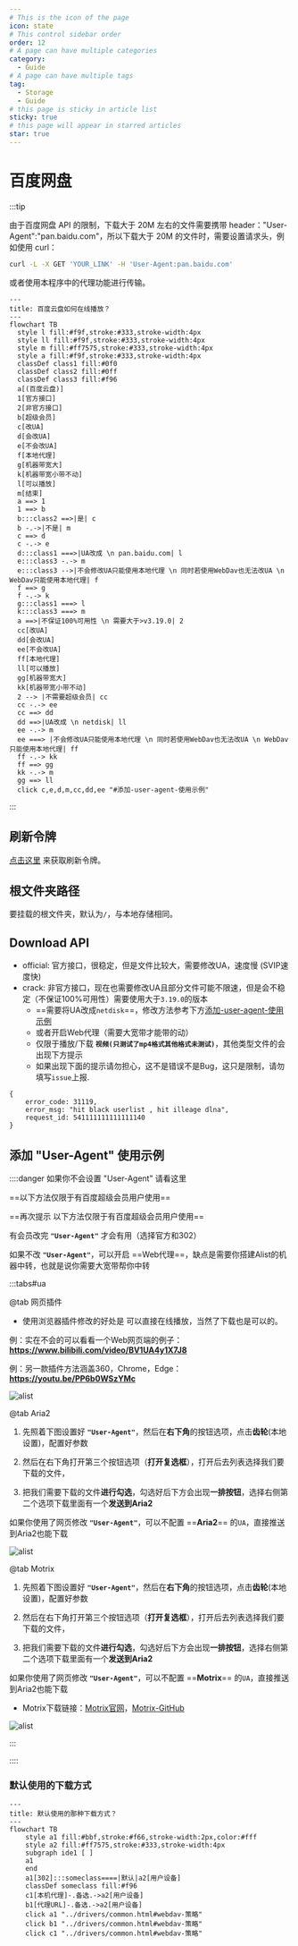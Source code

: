 ```yaml
---
# This is the icon of the page
icon: state
# This control sidebar order
order: 12
# A page can have multiple categories
category:
  - Guide
# A page can have multiple tags
tag:
  - Storage
  - Guide
# this page is sticky in article list
sticky: true
# this page will appear in starred articles
star: true
---
```


# 百度网盘

:::tip

由于百度网盘 API 的限制，下载大于 20M 左右的文件需要携带 header："User-Agent":"pan.baidu.com"，所以下载大于 20M 的文件时，需要设置请求头，例如使用 curl：

```bash
curl -L -X GET 'YOUR_LINK' -H 'User-Agent:pan.baidu.com'
```

或者使用本程序中的代理功能进行传输。

```mermaid
---
title: 百度云盘如何在线播放？
---
flowchart TB
  style l fill:#f9f,stroke:#333,stroke-width:4px
  style ll fill:#f9f,stroke:#333,stroke-width:4px
  style m fill:#ff7575,stroke:#333,stroke-width:4px
  style a fill:#f9f,stroke:#333,stroke-width:4px
  classDef class1 fill:#0f0
  classDef class2 fill:#0ff
  classDef class3 fill:#f96
  a[(百度云盘)]
  1[官方接口]
  2[非官方接口]
  b[超级会员]
  c[改UA]
  d[会改UA]
  e[不会改UA]
  f[本地代理]
  g[机器带宽大]
  k[机器带宽小带不动]
  l[可以播放]
  m[结束]
  a ==> 1
  1 ==> b
  b:::class2 ==>|是| c
  b -.->|不是| m
  c ==> d
  c -.-> e
  d:::class1 ===>|UA改成 \n pan.baidu.com| l
  e:::class3 -.-> m
  e:::class3 -->|不会修改UA只能使用本地代理 \n 同时若使用WebDav也无法改UA \n WebDav只能使用本地代理| f
  f ==> g
  f -.-> k
  g:::class1 ===> l
  k:::class3 ===> m
  a ==>|不保证100%可用性 \n 需要大于>v3.19.0| 2
  cc[改UA]
  dd[会改UA]
  ee[不会改UA]
  ff[本地代理]
  ll[可以播放]
  gg[机器带宽大]
  kk[机器带宽小带不动]
  2 --> |不需要超级会员| cc
  cc -.-> ee
  cc ==> dd
  dd ==>|UA改成 \n netdisk| ll
  ee -.-> m
  ee ===> |不会修改UA只能使用本地代理 \n 同时若使用WebDav也无法改UA \n WebDav只能使用本地代理| ff
  ff -.-> kk
  ff ==> gg
  kk -.-> m
  gg ==> ll
  click c,e,d,m,cc,dd,ee "#添加-user-agent-使用示例"
```

:::

## **刷新令牌**

[点击这里](https://openapi.baidu.com/oauth/2.0/authorize?response_type=code&client_id=iYCeC9g08h5vuP9UqvPHKKSVrKFXGa1v&redirect_uri=https://alist.nn.ci/tool/baidu/callback&scope=basic,netdisk&qrcode=1) 来获取刷新令牌。



## **根文件夹路径**

要挂载的根文件夹，默认为`/`，与本地存储相同。



## **Download API**

- official: 官方接口，很稳定，但是文件比较大，需要修改UA，速度慢 (SVIP速度快)
- crack: 非官方接口，现在也需要修改UA且部分文件可能不限速，但是会不稳定（不保证100%可用性）需要使用大于`3.19.0`的版本
  -  ==需要将UA改成`netdisk`==，修改方法参考下方[添加-user-agent-使用示例](#添加-user-agent-使用示例)
  -  或者开启Web代理（需要大宽带才能带的动）
  -  仅限于播放/下载 **`视频(只测试了mp4格式其他格式未测试)`**，其他类型文件的会出现下方提示
  -  如果出现下面的提示请勿担心，这不是错误不是Bug，这只是限制，请勿填写`issue`上报.

```json{3}
{
	error_code: 31119,
	error_msg: "hit black userlist , hit illeage dlna",
	request_id: 541111111111111140
}
```





## **添加 "User-Agent" 使用示例**

::::danger 如果你不会设置 "User-Agent" 请看这里

 ==以下方法仅限于有百度超级会员用户使用== 

 ==再次提示 以下方法仅限于有百度超级会员用户使用== 

有会员改完 **`"User-Agent"`** 才会有用（选择官方和302）

如果不改 **`"User-Agent"`**，可以开启 ==Web代理==，缺点是需要你搭建Alist的机器中转，也就是说你需要大宽带帮你中转



:::tabs#ua

@tab 网页插件

- 使用浏览器插件修改的好处是 可以直接在线播放，当然了下载也是可以的。

例<Badge text="1" type="info" vertical="middle" />：实在不会的可以看看一个Web网页端的例子： **https://www.bilibili.com/video/BV1UA4y1X7J8**

例<Badge text="2" type="info" vertical="middle" />：另一款插件方法涵盖360，Chrome，Edge： **https://youtu.be/PP6b0WSzYMc**

![alist](/img/drivers/baidu/bdUA.png)

@tab Aria2

1. 先照着下图设置好 **`"User-Agent"`**，然后在**右下角**的按钮选项，点击**齿轮**(本地设置)，配置好参数

2. 然后在右下角打开第三个按钮选项（**打开复选框**），打开后去列表选择我们要下载的文件，
3. 把我们需要下载的文件**进行勾选**，勾选好后下方会出现**一排按钮**，选择右侧第二个选项下载里面有一个**发送到Aria2**

如果你使用了网页修改 **`"User-Agent"`**，可以不配置 ==**Aria2**== 的`UA`，直接推送到Aria2也能下载

![alist](/img/drivers/baidu/aria2-ua.png)

@tab Motrix

1. 先照着下图设置好 **`"User-Agent"`**，然后在**右下角**的按钮选项，点击**齿轮**(本地设置)，配置好参数

2. 然后在右下角打开第三个按钮选项（**打开复选框**），打开后去列表选择我们要下载的文件，
3. 把我们需要下载的文件**进行勾选**，勾选好后下方会出现**一排按钮**，选择右侧第二个选项下载里面有一个**发送到Aria2**

如果你使用了网页修改 **`"User-Agent"`**，可以不配置 ==**Motrix**== 的`UA`，直接推送到Aria2也能下载

- Motrix下载链接：[Motrix官网](https://motrix.app/)，[Motrix-GitHub](https://github.com/agalwood/Motrix)

![alist](/img/drivers/baidu/motrix-ua.png)

:::

::::

### **默认使用的下载方式**

```mermaid
---
title: 默认使用的那种下载方式？
---
flowchart TB
    style a1 fill:#bbf,stroke:#f66,stroke-width:2px,color:#fff
    style a2 fill:#ff7575,stroke:#333,stroke-width:4px
    subgraph ide1 [ ]
    a1
    end
    a1[302]:::someclass====|默认|a2[用户设备]
    classDef someclass fill:#f96
    c1[本机代理]-.备选.->a2[用户设备]
    b1[代理URL]-.备选.->a2[用户设备]
    click a1 "../drivers/common.html#webdav-策略"
    click b1 "../drivers/common.html#webdav-策略"
    click c1 "../drivers/common.html#webdav-策略"
```
